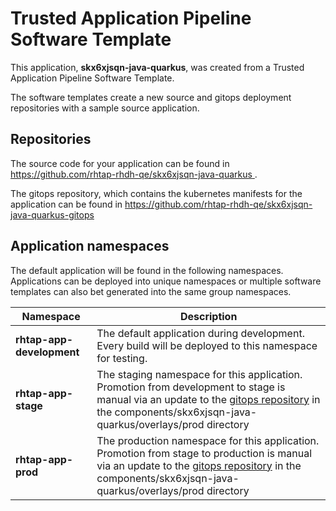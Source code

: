 # Trusted Application Pipeline Software Template

This application, **skx6xjsqn-java-quarkus**, was created from a Trusted Application Pipeline Software Template.

The software templates create a new source and gitops deployment repositories with a sample source application. 

## Repositories

The source code for your application can be found in [https://github.com/rhtap-rhdh-qe/skx6xjsqn-java-quarkus ](https://github.com/rhtap-rhdh-qe/skx6xjsqn-java-quarkus ).
 
The gitops repository, which contains the kubernetes manifests for the application can be found in 
[https://github.com/rhtap-rhdh-qe/skx6xjsqn-java-quarkus-gitops ](https://github.com/rhtap-rhdh-qe/skx6xjsqn-java-quarkus-gitops ) 

## Application namespaces 

The default application will be found in the following namespaces. Applications can be deployed into unique namespaces or multiple software templates can also bet generated into the same group namespaces.  

|  Namespace   |  Description   |  
| -------- | -------- |   
| **rhtap-app-development** | The default application during development. Every build will be deployed to this namespace for testing. | 
| **rhtap-app-stage** | The staging namespace for this application. Promotion from development to stage is manual via an update to the [gitops repository](https://github.com/rhtap-rhdh-qe/skx6xjsqn-java-quarkus-gitops ) in the components/skx6xjsqn-java-quarkus/overlays/prod directory |  
| **rhtap-app-prod** | The production namespace for this application. Promotion from stage to production is manual via an update to the [gitops repository](https://github.com/rhtap-rhdh-qe/skx6xjsqn-java-quarkus-gitops ) in the components/skx6xjsqn-java-quarkus/overlays/prod directory | 